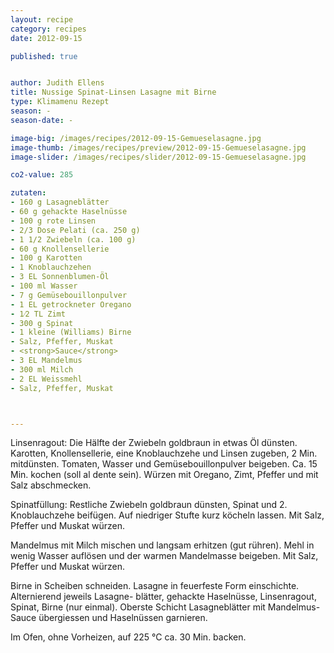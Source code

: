 ```yaml
---
layout: recipe
category: recipes
date: 2012-09-15

published: true


author: Judith Ellens
title: Nussige Spinat-Linsen Lasagne mit Birne
type: Klimamenu Rezept
season: -
season-date: -

image-big: /images/recipes/2012-09-15-Gemueselasagne.jpg
image-thumb: /images/recipes/preview/2012-09-15-Gemueselasagne.jpg
image-slider: /images/recipes/slider/2012-09-15-Gemueselasagne.jpg

co2-value: 285

zutaten:
- 160 g Lasagneblätter
- 60 g gehackte Haselnüsse 
- 100 g rote Linsen
- 2/3 Dose Pelati (ca. 250 g)
- 1 1/2 Zwiebeln (ca. 100 g)
- 60 g Knollensellerie
- 100 g Karotten
- 1 Knoblauchzehen
- 3 EL Sonnenblumen-Öl
- 100 ml Wasser
- 7 g Gemüsebouillonpulver 
- 1 EL getrockneter Oregano 
- 1⁄2 TL Zimt
- 300 g Spinat
- 1 kleine (Williams) Birne
- Salz, Pfeffer, Muskat
- <strong>Sauce</strong>
- 3 EL Mandelmus 
- 300 ml Milch
- 2 EL Weissmehl 
- Salz, Pfeffer, Muskat



---
```


Linsenragout: 
Die Hälfte der Zwiebeln goldbraun in etwas Öl dünsten. Karotten, Knollensellerie, eine Knoblauchzehe und Linsen zugeben, 2 Min. mitdünsten.
Tomaten, Wasser und Gemüsebouillonpulver beigeben. Ca. 15 Min. kochen (soll al dente sein). Würzen mit Oregano, Zimt, Pfeffer und mit Salz abschmecken.

Spinatfüllung:
Restliche Zwiebeln goldbraun dünsten, Spinat und 2. Knoblauchzehe beifügen. Auf niedriger Stufte kurz köcheln lassen.
Mit Salz, Pfeffer und Muskat würzen.

Mandelmus mit Milch mischen und langsam erhitzen (gut rühren). Mehl in wenig Wasser auflösen
und der warmen Mandelmasse beigeben. Mit Salz, Pfeffer und Muskat würzen.

Birne in Scheiben schneiden. Lasagne in feuerfeste Form einschichte. Alternierend jeweils Lasagne- blätter, gehackte Haselnüsse, Linsenragout, Spinat, Birne (nur einmal). Oberste Schicht Lasagneblätter mit Mandelmus-Sauce übergiessen und Haselnüssen garnieren.

Im Ofen, ohne Vorheizen, auf 225 °C ca. 30 Min. backen.